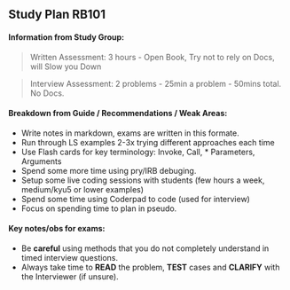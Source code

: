 ## Study Plan RB101

#### Information from Study Group:

>Written Assessment:
3 hours - Open Book, Try not to rely on Docs, will Slow you Down

>Interview Assessment:
2 problems - 25min a problem - 50mins total. No Docs.

#### Breakdown from Guide / Recommendations / Weak Areas:
* Write notes in markdown, exams are written in this formate.
* Run through LS examples 2-3x trying different approaches each time
* Use Flash cards for key terminology: Invoke, Call, * Parameters, Arguments
* Spend some more time using pry/IRB debuging.
* Setup some live coding sessions with students (few hours a week, medium/kyu5 or lower examples)
* Spend some time using Coderpad to code (used for interview)
* Focus on spending time to plan in pseudo.

#### Key notes/obs for exams:
* Be **careful** using methods that you do not completely understand in timed interview questions.
* Always take time to **READ** the problem, **TEST** cases and **CLARIFY** with the Interviewer (if unsure).










